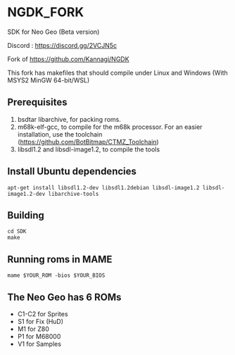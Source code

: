 # NGDK_FORK
SDK for Neo Geo (Beta version)

Discord : https://discord.gg/2VCJN5c

Fork of https://github.com/Kannagi/NGDK

This fork has makefiles that should compile under Linux and Windows (With MSYS2 MinGW 64-bit/WSL)

## Prerequisites
1. bsdtar libarchive, for packing roms.
2. m68k-elf-gcc, to compile for the m68k processor. For an easier installation, use the toolchain (https://github.com/BotBitmap/CTMZ_Toolchain)
3. libsdl1.2 and libsdl-image1.2, to compile the tools

## Install Ubuntu dependencies
```
apt-get install libsdl1.2-dev libsdl1.2debian libsdl-image1.2 libsdl-image1.2-dev libarchive-tools
```

## Building
```
cd SDK
make
```

## Running roms in MAME
```
mame $YOUR_ROM -bios $YOUR_BIOS
```

## The Neo Geo has 6 ROMs
- C1-C2 for Sprites
- S1 for Fix (HuD)
- M1 for Z80
- P1 for M68000
- V1 for Samples
